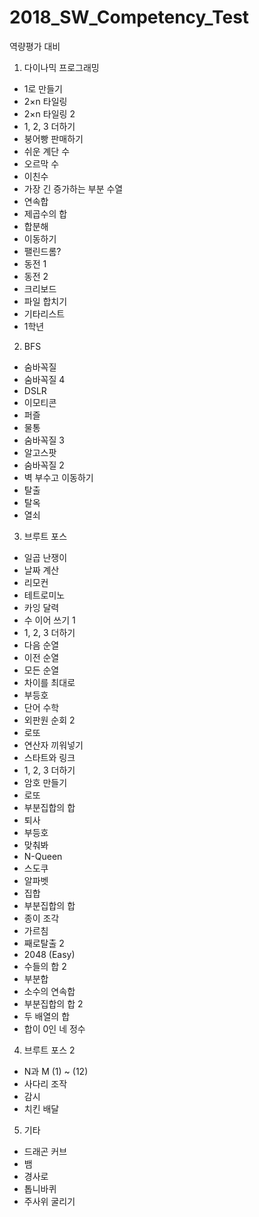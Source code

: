 # 2018_SW_Competency_Test
역량평가 대비

1. 다이나믹 프로그래밍
- 1로 만들기
- 2×n 타일링
- 2×n 타일링 2
- 1, 2, 3 더하기
- 붕어빵 판매하기
- 쉬운 계단 수
- 오르막 수
- 이친수
- 가장 긴 증가하는 부분 수열
- 연속합
- 제곱수의 합
- 합분해
- 이동하기
- 팰린드롬?
- 동전 1
- 동전 2
- 크리보드
- 파일 합치기
- 기타리스트
- 1학년

2. BFS
- 숨바꼭질
- 숨바꼭질 4
- DSLR
- 이모티콘
- 퍼즐
- 물통
- 숨바꼭질 3
- 알고스팟
- 숨바꼭질 2
- 벽 부수고 이동하기
- 탈출
- 탈옥
- 열쇠

3. 브루트 포스
- 일곱 난쟁이
- 날짜 계산
- 리모컨
- 테트로미노
- 카잉 달력
- 수 이어 쓰기 1
- 1, 2, 3 더하기
- 다음 순열
- 이전 순열
- 모든 순열
- 차이를 최대로
- 부등호
- 단어 수학
- 외판원 순회 2
- 로또
- 연산자 끼워넣기
- 스타트와 링크
- 1, 2, 3 더하기
- 암호 만들기
- 로또
- 부분집합의 합
- 퇴사
- 부등호
- 맞춰봐
- N-Queen
- 스도쿠
- 알파벳
- 집합
- 부분집합의 합
- 종이 조각
- 가르침
- 째로탈출 2
- 2048 (Easy)
- 수들의 합 2
- 부분합
- 소수의 연속합
- 부분집합의 합 2
- 두 배열의 합
- 합이 0인 네 정수

4. 브루트 포스 2
- N과 M (1) ~ (12)
- 사다리 조작
- 감시
- 치킨 배달

5. 기타
- 드래곤 커브
- 뱀
- 경사로
- 톱니바퀴
- 주사위 굴리기
